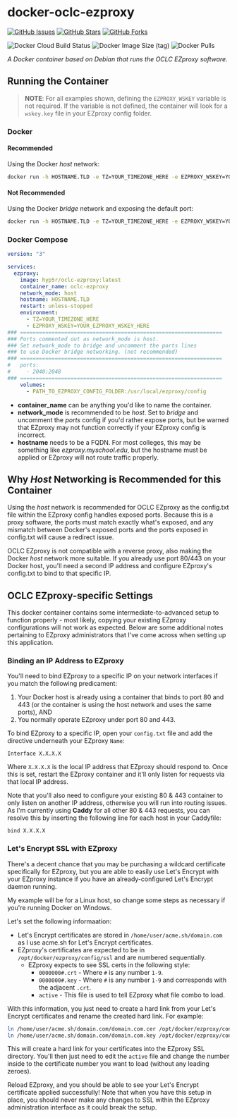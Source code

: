 # docker-oclc-ezproxy

[![GitHub Issues](https://img.shields.io/github/issues/hyp5r/docker-oclc-ezproxy?style=for-the-badge&color=ff1493)](https://github.com/hyp5r/docker-oclc-ezproxy/issues) [![GitHub Stars](https://img.shields.io/github/stars/hyp5r/docker-oclc-ezproxy?style=for-the-badge&color=ff1493)](https://github.com/hyp5r/docker-oclc-ezproxy/stargazers) [![GitHub Forks](https://img.shields.io/github/forks/hyp5r/docker-oclc-ezproxy?style=for-the-badge&color=ff1493)](https://github.com/hyp5r/docker-oclc-ezproxy/network) 

![Docker Cloud Build Status](https://img.shields.io/docker/cloud/build/hyp5r/oclc-ezproxy?style=for-the-badge&color=ff1493) ![Docker Image Size (tag)](https://img.shields.io/docker/image-size/hyp5r/oclc-ezproxy/latest?color=ff1493&label=DOCKER%20IMAGE%20SIZE&style=for-the-badge) ![Docker Pulls](https://img.shields.io/docker/pulls/hyp5r/oclc-ezproxy?style=for-the-badge&color=ff1493) 

*A Docker container based on Debian that runs the OCLC EZproxy software.*

## Running the Container

> **NOTE**: For all examples shown, defining the `EZPROXY_WSKEY` variable is not required. If the variable is not defined, the container will look for a `wskey.key` file in your EZproxy config folder.

### Docker
#### Recommended

Using the Docker *host* network:

```sh
docker run -h HOSTNAME.TLD -e TZ=YOUR_TIMEZONE_HERE -e EZPROXY_WSKEY=YOUR_EZPROXY_WS_KEY_HERE -v PATH_TO_EZPROXY_CONFIG_FOLDER:/usr/local/ezproxy/config --network=host hyp5r/oclc-ezproxy:latest
```

#### Not Recommended

Using the Docker *bridge* network and exposing the default port:

```sh
docker run -h HOSTNAME.TLD -e TZ=YOUR_TIMEZONE_HERE -e EZPROXY_WSKEY=YOUR_EZPROXY_WS_KEY_HERE -v PATH_TO_EZPROXY_CONFIG_FOLDER:/usr/local/ezproxy/config -p 2048:2048 hyp5r/oclc-ezproxy:latest
```

### Docker Compose

```yaml
version: "3"

services:
  ezproxy:
    image: hyp5r/oclc-ezproxy:latest
    container_name: oclc-ezproxy
    network_mode: host
    hostname: HOSTNAME.TLD
    restart: unless-stopped
    environment:
      - TZ=YOUR_TIMEZONE_HERE
      - EZPROXY_WSKEY=YOUR_EZPROXY_WSKEY_HERE
### ================================================================
### Ports commented out as network_mode is host.
### Set network_mode to bridge and uncomment the ports lines
### to use Docker bridge networking. (not recommended)
### ================================================================
#   ports:
#     - 2048:2048
### ================================================================
    volumes:
      - PATH_TO_EZPROXY_CONFIG_FOLDER:/usr/local/ezproxy/config
```

* **container_name** can be anything you'd like to name the container.
* **network_mode** is recommended to be *host*. Set to *bridge* and uncomment the *ports* config if you'd rather expose ports, but be warned that EZproxy may not function correctly if your EZproxy config is incorrect.
* **hostname** needs to be a FQDN. For most colleges, this may be something like *ezproxy.myschool.edu*, but the hostname must be applied or EZproxy will not route traffic properly.

## Why *Host* Networking is Recommended for this Container

Using the *host* network is recommended for OCLC EZproxy as the config.txt file within the EZproxy config handles exposed ports. Because this is a proxy software, the ports must match exactly what's exposed, and any mismatch between Docker's exposed ports and the ports exposed in config.txt will cause a redirect issue.

OCLC EZproxy is not compatible with a reverse proxy, also making the Docker *host* network more suitable. If you already use port 80/443 on your Docker host, you'll need a second IP address and configure EZproxy's config.txt to bind to that specific IP.

## OCLC EZproxy-specific Settings

This docker container contains some intermediate-to-advanced setup to function properly - most likely, copying your existing EZproxy configurations will not work as expected. Below are some additional notes pertaining to EZproxy administrators that I've come across when setting up this application.

### Binding an IP Address to EZproxy

You'll need to bind EZproxy to a specific IP on your network interfaces if you match the following predicament:

  1. Your Docker host is already using a container that binds to port 80 and 443 (or the container is using the host network and uses the same ports), AND
  2. You normally operate EZproxy under port 80 and 443.

To bind EZproxy to a specific IP, open your `config.txt` file and add the directive underneath your EZproxy `Name`:

```
Interface X.X.X.X
```

Where `X.X.X.X` is the local IP address that EZproxy should respond to. Once this is set, restart the EZproxy container and it'll only listen for requests via that local IP address.

Note that you'll also need to configure your existing 80 & 443 container to only listen on another IP address, otherwise you will run into routing issues. As I'm currently using **Caddy** for all other 80 & 443 requests, you can resolve this by inserting the following line for each host in your Caddyfile:

```
bind X.X.X.X
```

### Let's Encrypt SSL with EZproxy

There's a decent chance that you may be purchasing a wildcard certificate specifically for EZproxy, but you are able to easily use Let's Encrypt with your EZproxy instance if you have an already-configured Let's Encrypt daemon running.

My example will be for a Linux host, so change some steps as necessary if you're running Docker on Windows.

Let's set the following informaation:
  - Let's Encrypt certificates are stored in `/home/user/acme.sh/domain.com` as I use acme.sh for Let's Encrypt certificates.
  - EZproxy's certificates are expected to be in `/opt/docker/ezproxy/config/ssl` and are numbered sequentially.
      - EZproxy expects to see SSL certs in the following style:
          - `0000000#.crt` - Where `#` is any number `1-9`.
          - `0000000#.key` - Where `#` is any number `1-9` and corresponds with the adjacent `.crt`.
          - `active` - This file is used to tell EZproxy what file combo to load.

With this information, you just need to create a hard link from your Let's Encrypt certificates and rename the created hard link. For example:

```sh
ln /home/user/acme.sh/domain.com/domain.com.cer /opt/docker/ezproxy/config/ssl/00000001.crt
ln /home/user/acme.sh/domain.com/domain.com.key /opt/docker/ezproxy/config/ssl/00000001.key
```

This will create a hard link for your certificates into the EZproxy SSL directory. You'll then just need to edit the `active` file and change the number inside to the certificate number you want to load (without any leading zeroes).

Reload EZproxy, and you should be able to see your Let's Encrypt certificate applied successfully! Note that when you have this setup in place, you should never make any changes to SSL within the EZproxy administration interface as it could break the setup.